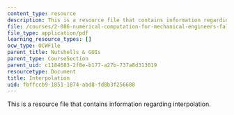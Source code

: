 ```yaml
---
content_type: resource
description: This is a resource file that contains information regarding interpolation.
file: /courses/2-086-numerical-computation-for-mechanical-engineers-fall-2014/fbffccb918511874abd8fd8b3f256688_MIT2_086F14_Interpolation.pdf
file_type: application/pdf
learning_resource_types: []
ocw_type: OCWFile
parent_title: Nutshells & GUIs
parent_type: CourseSection
parent_uid: c1184683-2f8e-b177-a27b-737a8d313019
resourcetype: Document
title: Interpolation
uid: fbffccb9-1851-1874-abd8-fd8b3f256688
---
```

This is a resource file that contains information regarding interpolation.

